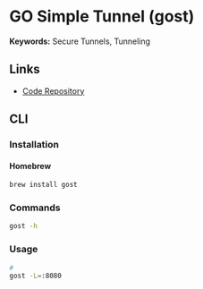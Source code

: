 # GO Simple Tunnel (gost)

**Keywords:** Secure Tunnels, Tunneling

## Links

- [Code Repository](https://github.com/ginuerzh/gost)

## CLI

### Installation

#### Homebrew

```sh
brew install gost
```

### Commands

```sh
gost -h
```

### Usage

```sh
#
gost -L=:8080
```
